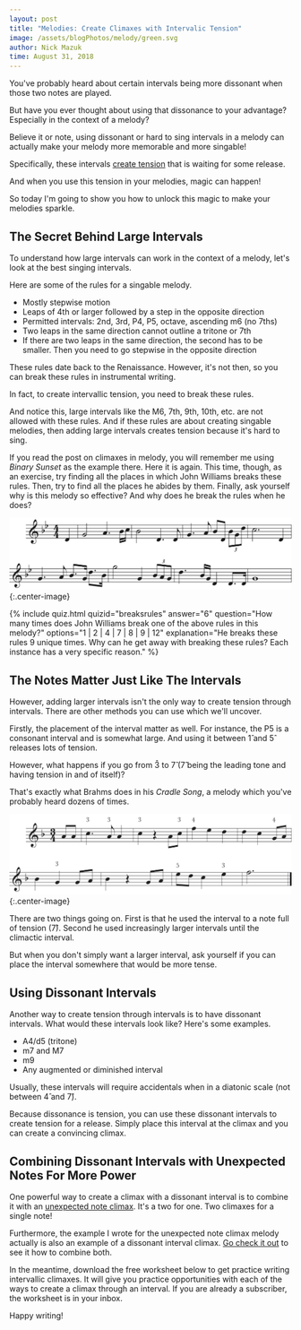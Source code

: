 ```yaml
---
layout: post
title: "Melodies: Create Climaxes with Intervalic Tension"
image: /assets/blogPhotos/melody/green.svg
author: Nick Mazuk
time: August 31, 2018
---
```


You've probably heard about certain intervals being more dissonant when those two notes are played.

But have you ever thought about using that dissonance to your advantage? Especially in the context of a melody?

Believe it or note, using dissonant or hard to sing intervals in a melody can actually make your melody more memorable and more singable!

Specifically, these intervals [create tension](/blog/4WaysToAddMeaningToYourMelody) that is waiting for some release.

And when you use this tension in your melodies, magic can happen!

So today I'm going to show you how to unlock this magic to make your melodies sparkle.

<!--end-of-intro-->

## The Secret Behind Large Intervals

To understand how large intervals can work in the context of a melody, let's look at the best singing intervals.

Here are some of the rules for a singable melody.

- Mostly stepwise motion
- Leaps of 4th or larger followed by a step in the opposite direction
- Permitted intervals: 2nd, 3rd, P4, P5, octave, ascending m6 (no 7ths)
- Two leaps in the same direction cannot outline a tritone or 7th
- If there are two leaps in the same direction, the second has to be smaller. Then you need to go stepwise in the opposite direction

These rules date back to the Renaissance. However, it's not then, so you can break these rules in instrumental writing.

In fact, to create intervallic tension, you need to break these rules.

And notice this, large intervals like the M6, 7th, 9th, 10th, etc. are not allowed with these rules. And if these rules are about creating singable melodies, then adding large intervals creates tension because it's hard to sing.

If you read the post on climaxes in melody, you will remember me using *Binary Sunset* as the example there. Here it is again. This time, though, as an exercise, try finding all the places in which John Williams breaks these rules. Then, try to find all the places he abides by them. Finally, ask yourself why is this melody so effective? And why does he break the rules when he does?

![Binary Sunset](/blog/resources/binarySunset.png "Binary Sunset"){:.center-image}

{% include quiz.html quizid="breaksrules" answer="6" question="How many times does John Williams break one of the above rules in this melody?" options="1 | 2 | 4 | 7 | 8 | 9 | 12" explanation="He breaks these rules 9 unique times. Why can he get away with breaking these rules? Each instance has a very specific reason." %}

## The Notes Matter Just Like The Intervals

However, adding larger intervals isn't the only way to create tension through intervals. There are other methods you can use which we'll uncover.

Firstly, the placement of the interval matter as well. For instance, the P5 is a consonant interval and is somewhat large. And using it between 1&#770; and 5&#770; releases lots of tension.

However, what happens if you go from 3&#770; to 7&#770; (7&#770; being the leading tone and having tension in and of itself)?

That's exactly what Brahms does in his *Cradle Song*, a melody which you've probably heard dozens of times.

![Cradle Song with Intervals](/blog/resources/cradleSongIntervals.png "Cradle Song with Intervals"){:.center-image}

There are two things going on. First is that he used the interval to a note full of tension (7&#770;). Second he used increasingly larger intervals until the climactic interval.

But when you don't simply want a larger interval, ask yourself if you can place the interval somewhere that would be more tense.

## Using Dissonant Intervals

Another way to create tension through intervals is to have dissonant intervals. What would these intervals look like? Here's some examples.

- A4/d5 (tritone)
- m7 and M7
- m9
- Any augmented or diminished interval

Usually, these intervals will require accidentals when in a diatonic scale (not between 4&#770; and 7&#770;).

Because dissonance is tension, you can use these dissonant intervals to create tension for a release. Simply place this interval at the climax and you can create a convincing climax.

## Combining Dissonant Intervals with Unexpected Notes For More Power

One powerful way to create a climax with a dissonant interval is to combine it with an [unexpected note climax](/blog/UnexpectedNoteClimaxes). It's a two for one. Two climaxes for a single note!

Furthermore, the example I wrote for the unexpected note climax melody actually is also an example of a dissonant interval climax. [Go check it out](/blog/UnexpectedNoteClimaxes) to see it how to combine both.

In the meantime, download the free worksheet below to get practice writing intervallic climaxes. It will give you practice opportunities with each of the ways to create a climax through an interval. If you are already a subscriber, the worksheet is in your inbox.

Happy writing!
